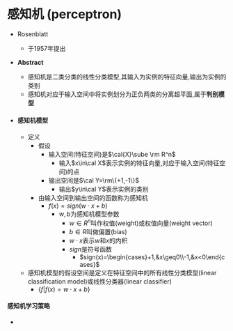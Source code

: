 # 感知机 (perceptron)

* Rosenblatt

  * 于1957年提出

* **Abstract**

  * 感知机是二类分类的线性分类模型,其输入为实例的特征向量,输出为实例的类别
  * 感知机对应于输入空间中将实例划分为正负两类的分离超平面,属于**判别模型**

* #### 感知机模型

  * 定义
    * 假设
      * 输入空间(特征空间)是$\cal{X}\sube \rm R^n$ 
        * 输入$x\in\cal X$表示实例的特征向量,对应于输入空间(特征空间)的点
      * 输出空间是$\cal Y=\rm\{+1,-1\}$ 
        * 输出$y\in\cal Y$表示实例的类别
    * 由输入空间到输出空间的函数称为感知机
      * $f(x)=sign(w\cdot x+b)$ 
        * $w,b$为感知机模型参数
          * $w\in R^n$叫作权值(weight)或权值向量(weight vector)
          * $b\in R$叫做偏置(bias)
          * $w\cdot x$表示$w$和$x$的内积
          * $sign$是符号函数
            * $sign(x)=\begin{cases}+1,&x\geq0\\-1,&x<0\end{cases}$ 
  * 感知机模型的假设空间是定义在特征空间中的所有线性分类模型(linear classification model)或线性分类器(linear classifier)
    * $\{f|f(x)=w\cdot x+b\}$ 

#### 感知机学习策略

* 
